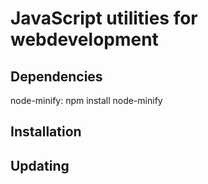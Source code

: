 JavaScript utilities for webdevelopment
===========================

Dependencies
--------
node-minify: npm install node-minify


Installation
--------


Updating
--------
